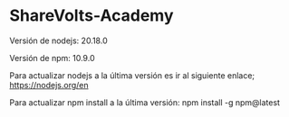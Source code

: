 # ShareVolts-Academy

Versión de nodejs:
20.18.0

Versión de npm:
10.9.0

Para actualizar nodejs a la última versión es ir al siguiente enlace;
https://nodejs.org/en

Para actualizar npm install a la última versión:
npm install -g npm@latest